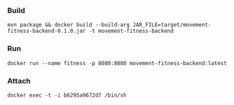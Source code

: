 ### Build
`mvn package && docker build --build-arg JAR_FILE=target/movement-fitness-backend-0.1.0.jar -t movement-fitness-backend`

### Run
`docker run --name fitness -p 8080:8080 movement-fitness-backend:latest`

### Attach
`docker exec -t -i b6295a9672d7 /bin/sh`
